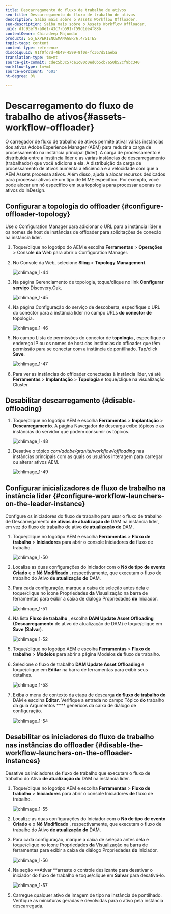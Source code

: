 ```yaml
---
title: Descarregamento do fluxo de trabalho de ativos
seo-title: Descarregamento do fluxo de trabalho de ativos
description: Saiba mais sobre o Assets Workflow Offloader.
seo-description: Saiba mais sobre o Assets Workflow Offloader.
uuid: d1c93ef9-a0e1-43c7-b591-f59d1ee4f88b
contentOwner: Chiradeep Majumdar
products: SG_EXPERIENCEMANAGER/6.4/SITES
topic-tags: content
content-type: reference
discoiquuid: 91f0fd7d-4b49-4599-8f0e-fc367d51aeba
translation-type: tm+mt
source-git-commit: cdec5b3c57ce1c80c0ed6b5cb7650b52cf9bc340
workflow-type: tm+mt
source-wordcount: '601'
ht-degree: 0%

---
```



# Descarregamento do fluxo de trabalho de ativos{#assets-workflow-offloader}

O carregador de fluxo de trabalho de ativos permite ativar várias instâncias dos ativos Adobe Experience Manager (AEM) para reduzir a carga de processamento na instância principal (líder). A carga de processamento é distribuída entre a instância líder e as várias instâncias de descarregamento (trabalhador) que você adiciona a ela. A distribuição da carga de processamento de ativos aumenta a eficiência e a velocidade com que a AEM Assets processa ativos. Além disso, ajuda a alocar recursos dedicados para processar ativos de um tipo de MIME específico. Por exemplo, você pode alocar um nó específico em sua topologia para processar apenas os ativos do InDesign.

## Configurar a topologia do offloader {#configure-offloader-topology}

Use o Configuration Manager para adicionar o URL para a instância líder e os nomes de host de instâncias de offloader para solicitações de conexão na instância líder.

1. Toque/clique no logotipo do AEM e escolha **Ferramentas** > **Operações** > Console **da** Web para abrir o Configuration Manager.
1. No Console da Web, selecione **Sling** > **Topology Management**.

   ![chlimage_1-44](assets/chlimage_1-44.png)

1. Na página Gerenciamento de topologia, toque/clique no link **Configurar serviço** Discovery.Oak.

   ![chlimage_1-45](assets/chlimage_1-45.png)

1. Na página Configuração do serviço de descoberta, especifique o URL do conector para a instância líder no campo URLs **do conector de** topologia.

   ![chlimage_1-46](assets/chlimage_1-46.png)

1. No campo Lista de permissões do conector de **topologia** , especifique o endereço IP ou os nomes de host das instâncias do offloader que têm permissão para se conectar com a instância de pontilhado. Tap/click **Save**.

   ![chlimage_1-47](assets/chlimage_1-47.png)

1. Para ver as instâncias do offloader conectadas à instância líder, vá até **Ferramentas** > **Implantação** > **Topologia** e toque/clique na visualização Cluster.

## Desabilitar descarregamento {#disable-offloading}

1. Toque/clique no logotipo AEM e escolha **Ferramentas** > **Implantação** > **Descarregamento**. A página Navegador **de** descarga exibe tópicos e as instâncias do servidor que podem consumir os tópicos.

   ![chlimage_1-48](assets/chlimage_1-48.png)

1. Desative o tópico *com/adobe/granite/workflow/offloading* nas instâncias principais com as quais os usuários interagem para carregar ou alterar ativos AEM.

   ![chlimage_1-49](assets/chlimage_1-49.png)

## Configurar inicializadores de fluxo de trabalho na instância líder {#configure-workflow-launchers-on-the-leader-instance}

Configure os iniciadores do fluxo de trabalho para usar o fluxo de trabalho de Descarregamento **de ativos de atualização de** DAM na instância líder, em vez do fluxo de trabalho de ativo **de atualização de** DAM.

1. Toque/clique no logotipo AEM e escolha **Ferramentas** > **Fluxo de trabalho** > **Iniciadores** para abrir o console Iniciadores **de** fluxo de trabalho.

   ![chlimage_1-50](assets/chlimage_1-50.png)

1. Localize as duas configurações do Iniciador com o **Nó de tipo de evento Criado** e o **Nó Modificado** , respectivamente, que executam o fluxo de trabalho do Ativo **de atualização do** DAM.
1. Para cada configuração, marque a caixa de seleção antes dela e toque/clique no ícone Propriedades **da** Visualização na barra de ferramentas para exibir a caixa de diálogo Propriedades **do** Iniciador.

   ![chlimage_1-51](assets/chlimage_1-51.png)

1. Na lista **Fluxo de trabalho** , escolha **DAM Update Asset Offloading (Descarregamento** de ativo de atualização de DAM) e toque/clique em **Save (Salvar**).

   ![chlimage_1-52](assets/chlimage_1-52.png)

1. Toque/clique no logotipo AEM e escolha **Ferramentas** > **Fluxo de trabalho** > **Modelos** para abrir a página Modelos **de** fluxo de trabalho.
1. Selecione o fluxo de trabalho **DAM Update Asset Offloading** e toque/clique em **Editar** na barra de ferramentas para exibir seus detalhes.

   ![chlimage_1-53](assets/chlimage_1-53.png)

1. Exiba o menu de contexto da etapa de descarga **do fluxo de trabalho do** DAM e escolha **Editar**. Verifique a entrada no campo Tópico **do** trabalho da guia Argumentos **** genéricos da caixa de diálogo de configuração.

   ![chlimage_1-54](assets/chlimage_1-54.png)

## Desabilitar os iniciadores do fluxo de trabalho nas instâncias do offloader {#disable-the-workflow-launchers-on-the-offloader-instances}

Desative os iniciadores de fluxo de trabalho que executam o fluxo de trabalho do Ativo **de atualização do** DAM na instância líder.

1. Toque/clique no logotipo AEM e escolha **Ferramentas** > **Fluxo de trabalho** > **Iniciadores** para abrir o console Iniciadores **de** fluxo de trabalho.

   ![chlimage_1-55](assets/chlimage_1-55.png)

1. Localize as duas configurações do Iniciador com o **Nó de tipo de evento Criado** e o **Nó Modificado** , respectivamente, que executam o fluxo de trabalho do Ativo **de atualização do** DAM.
1. Para cada configuração, marque a caixa de seleção antes dela e toque/clique no ícone Propriedades **da** Visualização na barra de ferramentas para exibir a caixa de diálogo Propriedades **do** Iniciador.

   ![chlimage_1-56](assets/chlimage_1-56.png)

1. Na seção **Ativar **arraste o controle deslizante para desativar o iniciador do fluxo de trabalho e toque/clique em **Salvar** para desativá-lo.

   ![chlimage_1-57](assets/chlimage_1-57.png)

1. Carregue qualquer ativo de imagem de tipo na instância de pontilhado. Verifique as miniaturas geradas e devolvidas para o ativo pela instância descarregada.

